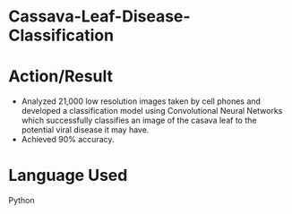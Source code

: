# Cassava-Leaf-Disease-Classification

# Action/Result
- Analyzed 21,000 low resolution images taken by cell phones and developed a classification model using Convolutional Neural Networks which successfully classifies an image of the casava leaf to the potential viral disease it may have.
- Achieved 90% accuracy.

# Language Used
Python
